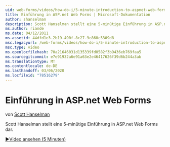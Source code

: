 ```yaml
---
uid: web-forms/videos/how-do-i/5-minute-introduction-to-aspnet-web-forms
title: Einführung in ASP.net Web Forms | Microsoft-Dokumentation
author: shanselman
description: Scott Hanselman stellt eine 5-minütige Einführung in ASP.net Web Forms dar.
ms.author: riande
ms.date: 04/12/2011
ms.assetid: 44dfd1e3-2b19-490f-8c27-9c860c5309d8
msc.legacyurl: /web-forms/videos/how-do-i/5-minute-introduction-to-aspnet-web-forms
msc.type: video
ms.openlocfilehash: 70a21646031d135339fd0582f3b9436eb769faa5
ms.sourcegitcommit: e7e91932a6e91a63e2e46417626f39d6b244a3ab
ms.translationtype: MT
ms.contentlocale: de-DE
ms.lasthandoff: 03/06/2020
ms.locfileid: "78516279"
---
```

# <a name="intro-to-aspnet-web-forms"></a>Einführung in ASP.net Web Forms

von [Scott Hanselman](https://github.com/shanselman)

Scott Hanselman stellt eine 5-minütige Einführung in ASP.net Web Forms dar.

[&#9654;Video ansehen (5 Minuten)](https://channel9.msdn.com/Blogs/ASP-NET-Site-Videos/5-minute-introduction-to-aspnet-web-forms)
